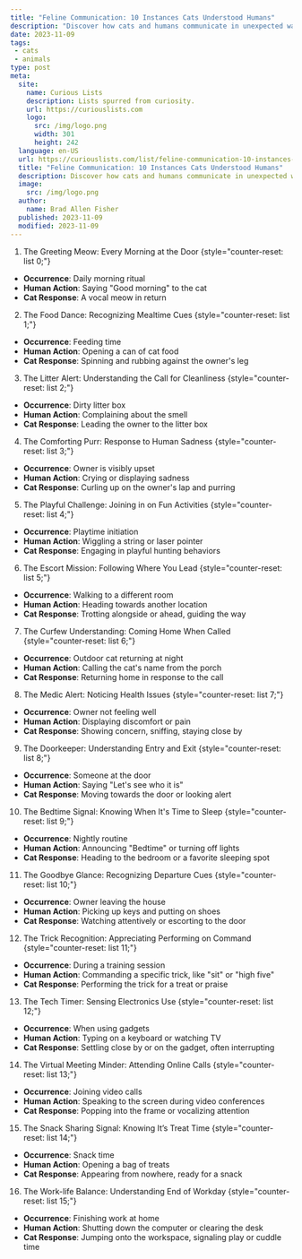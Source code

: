 ```yaml
---
title: "Feline Communication: 10 Instances Cats Understood Humans"
description: "Discover how cats and humans communicate in unexpected ways! Uncover 10 fascinating instances where feline curiosity helps them understand their human companions."
date: 2023-11-09
tags:
 - cats
 - animals
type: post
meta:
  site:
    name: Curious Lists
    description: Lists spurred from curiosity.
    url: https://curiouslists.com
    logo:
      src: /img/logo.png
      width: 301
      height: 242
  language: en-US
  url: https://curiouslists.com/list/feline-communication-10-instances-cats-understood-humans
  title: "Feline Communication: 10 Instances Cats Understood Humans"
  description: Discover how cats and humans communicate in unexpected ways! Uncover 10 fascinating instances where feline curiosity helps them understand their human companions.
  image:
    src: /img/logo.png
  author:
    name: Brad Allen Fisher
  published: 2023-11-09
  modified: 2023-11-09
---
```



1. The Greeting Meow: Every Morning at the Door {style="counter-reset: list 0;"}
  - **Occurrence**: Daily morning ritual
  - **Human Action**: Saying "Good morning" to the cat
  - **Cat Response**: A vocal meow in return

2. The Food Dance: Recognizing Mealtime Cues {style="counter-reset: list 1;"}
  - **Occurrence**: Feeding time
  - **Human Action**: Opening a can of cat food
  - **Cat Response**: Spinning and rubbing against the owner's leg

3. The Litter Alert: Understanding the Call for Cleanliness {style="counter-reset: list 2;"}
  - **Occurrence**: Dirty litter box
  - **Human Action**: Complaining about the smell
  - **Cat Response**: Leading the owner to the litter box

4. The Comforting Purr: Response to Human Sadness {style="counter-reset: list 3;"}
  - **Occurrence**: Owner is visibly upset
  - **Human Action**: Crying or displaying sadness
  - **Cat Response**: Curling up on the owner's lap and purring

5. The Playful Challenge: Joining in on Fun Activities {style="counter-reset: list 4;"}
  - **Occurrence**: Playtime initiation
  - **Human Action**: Wiggling a string or laser pointer
  - **Cat Response**: Engaging in playful hunting behaviors

6. The Escort Mission: Following Where You Lead {style="counter-reset: list 5;"}
  - **Occurrence**: Walking to a different room
  - **Human Action**: Heading towards another location
  - **Cat Response**: Trotting alongside or ahead, guiding the way

7. The Curfew Understanding: Coming Home When Called {style="counter-reset: list 6;"}
  - **Occurrence**: Outdoor cat returning at night
  - **Human Action**: Calling the cat's name from the porch
  - **Cat Response**: Returning home in response to the call

8. The Medic Alert: Noticing Health Issues {style="counter-reset: list 7;"}
  - **Occurrence**: Owner not feeling well
  - **Human Action**: Displaying discomfort or pain
  - **Cat Response**: Showing concern, sniffing, staying close by

9. The Doorkeeper: Understanding Entry and Exit {style="counter-reset: list 8;"}
  - **Occurrence**: Someone at the door
  - **Human Action**: Saying "Let's see who it is"
  - **Cat Response**: Moving towards the door or looking alert

10. The Bedtime Signal: Knowing When It's Time to Sleep {style="counter-reset: list 9;"}
  - **Occurrence**: Nightly routine
  - **Human Action**: Announcing "Bedtime" or turning off lights
  - **Cat Response**: Heading to the bedroom or a favorite sleeping spot

11. The Goodbye Glance: Recognizing Departure Cues {style="counter-reset: list 10;"}
  - **Occurrence**: Owner leaving the house
  - **Human Action**: Picking up keys and putting on shoes
  - **Cat Response**: Watching attentively or escorting to the door

12. The Trick Recognition: Appreciating Performing on Command {style="counter-reset: list 11;"}
  - **Occurrence**: During a training session
  - **Human Action**: Commanding a specific trick, like "sit" or "high five"
  - **Cat Response**: Performing the trick for a treat or praise

13. The Tech Timer: Sensing Electronics Use {style="counter-reset: list 12;"}
  - **Occurrence**: When using gadgets
  - **Human Action**: Typing on a keyboard or watching TV
  - **Cat Response**: Settling close by or on the gadget, often interrupting

14. The Virtual Meeting Minder: Attending Online Calls {style="counter-reset: list 13;"}
  - **Occurrence**: Joining video calls
  - **Human Action**: Speaking to the screen during video conferences
  - **Cat Response**: Popping into the frame or vocalizing attention

15. The Snack Sharing Signal: Knowing It’s Treat Time {style="counter-reset: list 14;"}
  - **Occurrence**: Snack time
  - **Human Action**: Opening a bag of treats
  - **Cat Response**: Appearing from nowhere, ready for a snack

16. The Work-life Balance: Understanding End of Workday {style="counter-reset: list 15;"}
  - **Occurrence**: Finishing work at home
  - **Human Action**: Shutting down the computer or clearing the desk
  - **Cat Response**: Jumping onto the workspace, signaling play or cuddle time